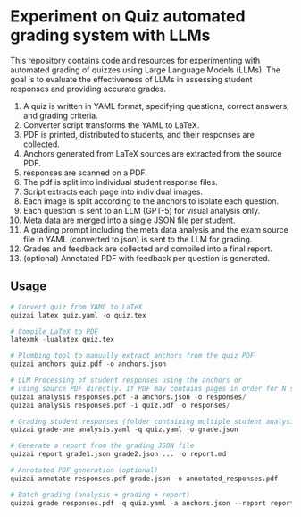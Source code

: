 # Experiment on Quiz automated grading system with LLMs

This repository contains code and resources for experimenting with automated grading of quizzes using Large Language Models (LLMs). The goal is to evaluate the effectiveness of LLMs in assessing student responses and providing accurate grades.

1. A quiz is written in YAML format, specifying questions, correct answers, and grading criteria.
2. Converter script transforms the YAML to LaTeX.
3. PDF is printed, distributed to students, and their responses are collected.
4. Anchors generated from LaTeX sources are extracted from the source PDF.
5. responses are scanned on a PDF.
6. The pdf is split into individual student response files.
7. Script extracts each page into individual images.
8. Each image is split according to the anchors to isolate each question.
9. Each question is sent to an LLM (GPT-5) for visual analysis only.
10. Meta data are merged into a single JSON file per student.
11. A grading prompt including the meta data analysis and the exam source file in YAML (converted to json) is sent to the LLM for grading.
12. Grades and feedback are collected and compiled into a final report.
13. (optional) Annotated PDF with feedback per question is generated.

## Usage

```python
# Convert quiz from YAML to LaTeX
quizai latex quiz.yaml -o quiz.tex

# Compile LaTeX to PDF
latexmk -lualatex quiz.tex

# Plumbing tool to manually extract anchors from the quiz PDF
quizai anchors quiz.pdf -o anchors.json

# LLM Processing of student responses using the anchors or
# using source PDF directly. If PDF may contains pages in order for N students.
quizai analysis responses.pdf -a anchors.json -o responses/
quizai analysis responses.pdf -i quiz.pdf -o responses/

# Grading student responses (folder containing multiple student analysis JSONs or a single JSON file)
quizai grade-one analysis.yaml -q quiz.yaml -o grade.json

# Generate a report from the grading JSON file
quizai report grade1.json grade2.json ... -o report.md

# Annotated PDF generation (optional)
quizai annotate responses.pdf grade.json -o annotated_responses.pdf

# Batch grading (analysis + grading + report)
quizai grade responses.pdf -q quiz.yaml -a anchors.json --report report.md --annotate=true
```
